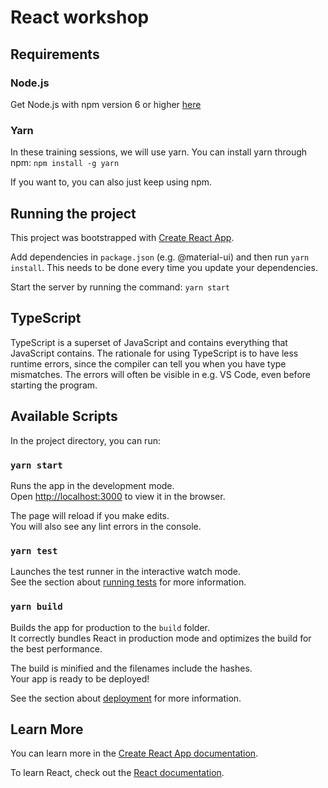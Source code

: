 # React workshop

## Requirements

### Node.js

Get Node.js with npm version 6 or higher [here](https://nodejs.org/en/download/)

### Yarn

In these training sessions, we will use yarn. You can install yarn through npm:
`npm install -g yarn`

If you want to, you can also just keep using npm.

## Running the project

This project was bootstrapped with [Create React App](https://github.com/facebook/create-react-app).

Add dependencies in `package.json` (e.g. @material-ui) and then run `yarn install`.
This needs to be done every time you update your dependencies.

Start the server by running the command:
`yarn start`

## TypeScript

TypeScript is a superset of JavaScript and contains everything that JavaScript contains. The rationale for using TypeScript is to have less runtime errors, since the compiler can tell you when you have type mismatches.
The errors will often be visible in e.g. VS Code, even before starting the program.

## Available Scripts

In the project directory, you can run:

### `yarn start`

Runs the app in the development mode.\
Open [http://localhost:3000](http://localhost:3000) to view it in the browser.

The page will reload if you make edits.\
You will also see any lint errors in the console.

### `yarn test`

Launches the test runner in the interactive watch mode.\
See the section about [running tests](https://facebook.github.io/create-react-app/docs/running-tests) for more information.

### `yarn build`

Builds the app for production to the `build` folder.\
It correctly bundles React in production mode and optimizes the build for the best performance.

The build is minified and the filenames include the hashes.\
Your app is ready to be deployed!

See the section about [deployment](https://facebook.github.io/create-react-app/docs/deployment) for more information.

## Learn More

You can learn more in the [Create React App documentation](https://facebook.github.io/create-react-app/docs/getting-started).

To learn React, check out the [React documentation](https://reactjs.org/).
